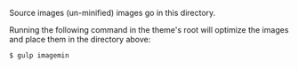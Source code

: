 Source images (un-minified) images go in this directory.

Running the following command in the theme's root will optimize the images and place them in the directory above:

```$ gulp imagemin```